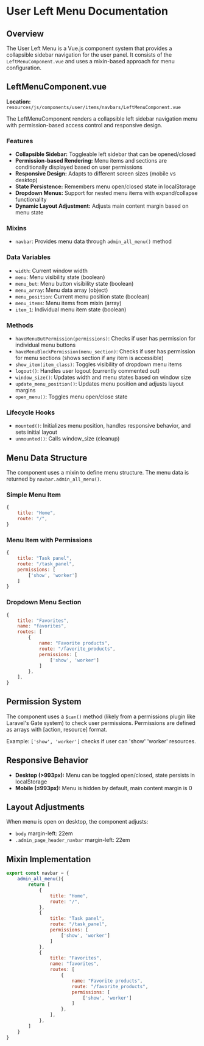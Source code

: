# User Left Menu Documentation

## Overview

The User Left Menu is a Vue.js component system that provides a collapsible sidebar navigation for the user panel. It consists of the `LeftMenuComponent.vue` and uses a mixin-based approach for menu configuration.

## LeftMenuComponent.vue

**Location:** `resources/js/components/user/items/navbars/LeftMenuComponent.vue`

The LeftMenuComponent renders a collapsible left sidebar navigation menu with permission-based access control and responsive design.

### Features

- **Collapsible Sidebar:** Toggleable left sidebar that can be opened/closed
- **Permission-based Rendering:** Menu items and sections are conditionally displayed based on user permissions
- **Responsive Design:** Adapts to different screen sizes (mobile vs desktop)
- **State Persistence:** Remembers menu open/closed state in localStorage
- **Dropdown Menus:** Support for nested menu items with expand/collapse functionality
- **Dynamic Layout Adjustment:** Adjusts main content margin based on menu state

### Mixins

- `navbar`: Provides menu data through `admin_all_menu()` method

### Data Variables

- `width`: Current window width
- `menu`: Menu visibility state (boolean)
- `menu_but`: Menu button visibility state (boolean)
- `menu_array`: Menu data array (object)
- `menu_position`: Current menu position state (boolean)
- `menu_items`: Menu items from mixin (array)
- `item_1`: Individual menu item state (boolean)

### Methods

- `haveMenuButPermission(permissions)`: Checks if user has permission for individual menu buttons
- `haveMenuBlockPermission(menu_section)`: Checks if user has permission for menu sections (shows section if any item is accessible)
- `show_item(item_class)`: Toggles visibility of dropdown menu items
- `logout()`: Handles user logout (currently commented out)
- `window_size()`: Updates width and menu states based on window size
- `update_menu_position()`: Updates menu position and adjusts layout margins
- `open_menu()`: Toggles menu open/close state

### Lifecycle Hooks

- `mounted()`: Initializes menu position, handles responsive behavior, and sets initial layout
- `unmounted()`: Calls window_size (cleanup)

## Menu Data Structure

The component uses a mixin to define menu structure. The menu data is returned by `navbar.admin_all_menu()`.

### Simple Menu Item

```javascript
{
    title: "Home",
    route: "/",
}
```

### Menu Item with Permissions

```javascript
{
    title: "Task panel",
    route: "/task_panel",
    permissions: [
        ['show', 'worker']
    ]
}
```

### Dropdown Menu Section

```javascript
{
    title: "Favorites",
    name: "favorites",
    routes: [
        {
            name: "Favorite products",
            route: "/favorite_products",
            permissions: [
                ['show', 'worker']
            ]
        },
    ],
}
```

## Permission System

The component uses a `$can()` method (likely from a permissions plugin like Laravel's Gate system) to check user permissions. Permissions are defined as arrays with [action, resource] format.

Example: `['show', 'worker']` checks if user can 'show' 'worker' resources.

## Responsive Behavior

- **Desktop (>993px):** Menu can be toggled open/closed, state persists in localStorage
- **Mobile (≤993px):** Menu is hidden by default, main content margin is 0

## Layout Adjustments

When menu is open on desktop, the component adjusts:
- `body` margin-left: 22em
- `.admin_page_header_navbar` margin-left: 22em

## Mixin Implementation

```javascript
export const navbar = {
    admin_all_menu(){
        return [
            {
                title: "Home",
                route: "/",
            },
            {
                title: "Task panel",
                route: "/task_panel",
                permissions: [
                    ['show', 'worker']
                ]
            },
            {
                title: "Favorites",
                name: "favorites",
                routes: [
                    {
                        name: "Favorite products",
                        route: "/favorite_products",
                        permissions: [
                            ['show', 'worker']
                        ]
                    },
                ],
            },
        ]
    }
}

